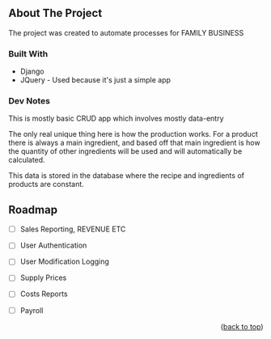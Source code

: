 
## About The Project
The project was created to automate processes for FAMILY BUSINESS

### Built With

* Django
* JQuery - Used because it's just a simple app


### Dev Notes
This is mostly basic CRUD app which involves mostly data-entry

The only real unique thing here is how the production works. For a product there is always a main ingredient,
and based off that main ingredient is how the quantity of other ingredients will be used and will automatically be calculated.

This data is stored in the database where the recipe and ingredients of products are constant.


<!-- ROADMAP -->
## Roadmap

- [ ] Sales Reporting, REVENUE ETC
- [ ] User Authentication
- [ ] User Modification Logging
- [ ] Supply Prices
- [ ] Costs Reports
- [ ] Payroll


<p align="right">(<a href="#readme-top">back to top</a>)</p>



